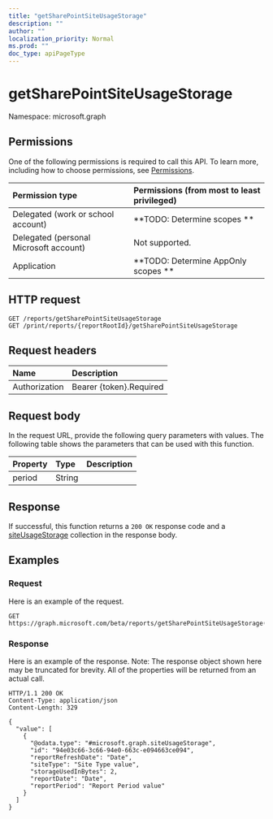 ```yaml
---
title: "getSharePointSiteUsageStorage"
description: ""
author: ""
localization_priority: Normal
ms.prod: ""
doc_type: apiPageType
---
```


# getSharePointSiteUsageStorage

Namespace: microsoft.graph



## Permissions
One of the following permissions is required to call this API. To learn more, including how to choose permissions, see [Permissions](/concepts/permissions-reference.md).

|Permission type|Permissions (from most to least privileged)|
|:---|:---|
|Delegated (work or school account)|**TODO: Determine scopes **|
|Delegated (personal Microsoft account)|Not supported.|
|Application|**TODO: Determine AppOnly scopes **|

## HTTP request
<!-- {
  "blockType": "ignored"
}
-->
``` http
GET /reports/getSharePointSiteUsageStorage
GET /print/reports/{reportRootId}/getSharePointSiteUsageStorage
```

## Request headers
|Name|Description|
|:---|:---|
|Authorization|Bearer {token}.Required|

## Request body
In the request URL, provide the following query parameters with values.
The following table shows the parameters that can be used with this function.

|Property|Type|Description|
|:---|:---|:---|
|period|String||



## Response
If successful, this function returns a `200 OK` response code and a [siteUsageStorage](../resources/siteusagestorage.md) collection in the response body.

## Examples

### Request
Here is an example of the request.
<!-- {
  "blockType": "request",
  "name": "reportroot_getsharepointsiteusagestorage"
}
-->
``` http
GET https://graph.microsoft.com/beta/reports/getSharePointSiteUsageStorage(period='parameterValue')
```

### Response
Here is an example of the response. Note: The response object shown here may be truncated for brevity. All of the properties will be returned from an actual call.
<!-- {
  "blockType": "response",
  "truncated": true,
  "@odata.type": "collection(microsoft.graph.siteusagestorage)"
}
-->
``` http
HTTP/1.1 200 OK
Content-Type: application/json
Content-Length: 329

{
  "value": [
    {
      "@odata.type": "#microsoft.graph.siteUsageStorage",
      "id": "94e03c66-3c66-94e0-663c-e094663ce094",
      "reportRefreshDate": "Date",
      "siteType": "Site Type value",
      "storageUsedInBytes": 2,
      "reportDate": "Date",
      "reportPeriod": "Report Period value"
    }
  ]
}
```

